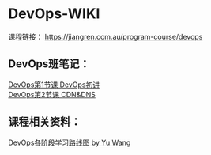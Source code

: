 # DevOps-WIKI
课程链接： https://jiangren.com.au/program-course/devops

## DevOps班笔记：   
[DevOps第1节课 DevOps初讲](Class-01-Intro.md)  
[DevOps第2节课 CDN&DNS](Class-02-CDN-DNS.md)  
 
## 课程相关资料：   
[DevOps各阶段学习路线图 by Yu Wang](https://github.com/australiaitgroup/DevOps-WIKI/blob/95669574db405b972e7eb12290459bb5df2273f1/DevOps%20RoadMap.docx)
